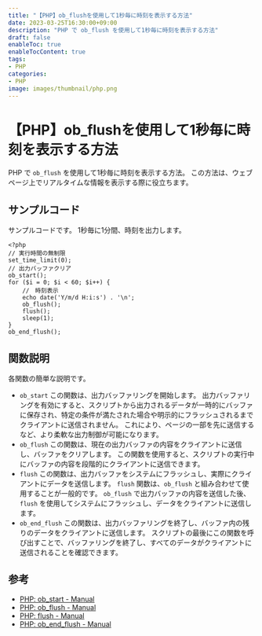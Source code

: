 ```yaml
---
title: "【PHP】ob_flushを使用して1秒毎に時刻を表示する方法"
date: 2023-03-25T16:30:00+09:00
description: "PHP で ob_flush を使用して1秒毎に時刻を表示する方法"
draft: false
enableToc: true
enableTocContent: true
tags: 
- PHP
categories: 
- PHP
image: images/thumbnail/php.png
---
```


# 【PHP】ob_flushを使用して1秒毎に時刻を表示する方法
PHP で `ob_flush` を使用して1秒毎に時刻を表示する方法。
この方法は、ウェブページ上でリアルタイムな情報を表示する際に役立ちます。

## サンプルコード
サンプルコードです。
1秒毎に1分間、時刻を出力します。
```php:time_stream.php
<?php
// 実行時間の無制限  
set_time_limit(0);
// 出力バッファクリア  
ob_start();
for ($i = 0; $i < 60; $i++) {
    //　時刻表示
    echo date('Y/m/d H:i:s') . '\n';
    ob_flush();
    flush();
    sleep(1);
}
ob_end_flush();
```

## 関数説明
各関数の簡単な説明です。
* `ob_start`
この関数は、出力バッファリングを開始します。
出力バッファリングを有効にすると、スクリプトから出力されるデータが一時的にバッファに保存され、特定の条件が満たされた場合や明示的にフラッシュされるまでクライアントに送信されません。
これにより、ページの一部を先に送信するなど、より柔軟な出力制御が可能になります。
* `ob_flush`
この関数は、現在の出力バッファの内容をクライアントに送信し、バッファをクリアします。
この関数を使用すると、スクリプトの実行中にバッファの内容を段階的にクライアントに送信できます。
* `flush`
この関数は、出力バッファをシステムにフラッシュし、実際にクライアントにデータを送信します。
`flush` 関数は、`ob_flush` と組み合わせて使用することが一般的です。
`ob_flush` で出力バッファの内容を送信した後、`flush` を使用してシステムにフラッシュし、データをクライアントに送信します。
* `ob_end_flush`
この関数は、出力バッファリングを終了し、バッファ内の残りのデータをクライアントに送信します。
スクリプトの最後にこの関数を呼び出すことで、バッファリングを終了し、すべてのデータがクライアントに送信されることを確認できます。

## 参考
* <a href="https://www.php.net/manual/ja/function.ob-start.php" target="_blank" rel="nofollow noopener">PHP: ob_start - Manual</a>
* <a href="https://www.php.net/manual/ja/function.ob-flush.php" target="_blank" rel="nofollow noopener">PHP: ob_flush - Manual</a>
* <a href="https://www.php.net/manual/ja/function.flush.php" target="_blank" rel="nofollow noopener">PHP: flush - Manual</a>
* <a href="https://www.php.net/manual/ja/function.ob-end-flush.php" target="_blank" rel="nofollow noopener">PHP: ob_end_flush - Manual</a>
